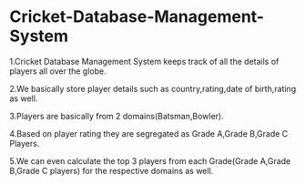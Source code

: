 # Cricket-Database-Management-System
1.Cricket Database Management System keeps track of all the details of players all over the globe.

2.We basically store player details such as country,rating,date of birth,rating as well.

3.Players are basically from 2 domains(Batsman,Bowler).

4.Based on player rating they are segregated as Grade A,Grade B,Grade C Players.

5.We can even calculate the top 3 players from each Grade(Grade A,Grade B,Grade C players) for the respective domains as well.

